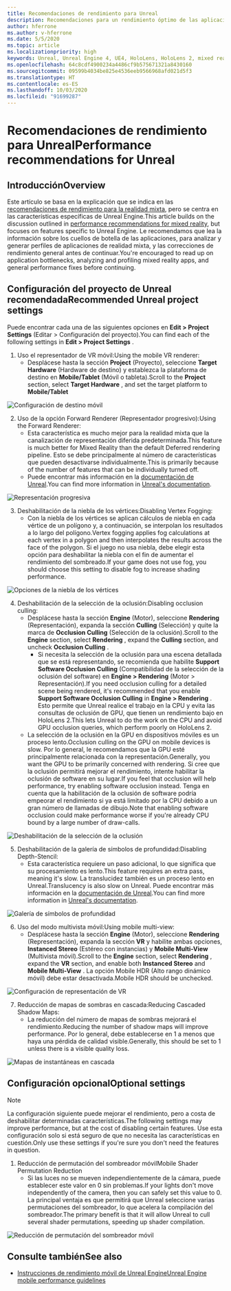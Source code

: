 ```yaml
---
title: Recomendaciones de rendimiento para Unreal
description: Recomendaciones para un rendimiento óptimo de las aplicaciones de realidad mixta en Unreal
author: hferrone
ms.author: v-hferrone
ms.date: 5/5/2020
ms.topic: article
ms.localizationpriority: high
keywords: Unreal, Unreal Engine 4, UE4, HoloLens, HoloLens 2, mixed reality, performance, optimization, settings, documentation
ms.openlocfilehash: 64c8cdf4900234a4486cf9b575671321a8430160
ms.sourcegitcommit: 09599b4034be825e4536eeb9566968afd021d5f3
ms.translationtype: HT
ms.contentlocale: es-ES
ms.lasthandoff: 10/03/2020
ms.locfileid: "91699287"
---
```

# <a name="performance-recommendations-for-unreal"></a><span data-ttu-id="68b2e-104">Recomendaciones de rendimiento para Unreal</span><span class="sxs-lookup"><span data-stu-id="68b2e-104">Performance recommendations for Unreal</span></span>

## <a name="overview"></a><span data-ttu-id="68b2e-105">Introducción</span><span class="sxs-lookup"><span data-stu-id="68b2e-105">Overview</span></span>

<span data-ttu-id="68b2e-106">Este artículo se basa en la explicación que se indica en las [recomendaciones de rendimiento para la realidad mixta](../platform-capabilities-and-apis/understanding-performance-for-mixed-reality.md), pero se centra en las características específicas de Unreal Engine.</span><span class="sxs-lookup"><span data-stu-id="68b2e-106">This article builds on the discussion outlined in [performance recommendations for mixed reality](../platform-capabilities-and-apis/understanding-performance-for-mixed-reality.md), but focuses on features specific to Unreal Engine.</span></span> <span data-ttu-id="68b2e-107">Le recomendamos que lea la información sobre los cuellos de botella de las aplicaciones, para analizar y generar perfiles de aplicaciones de realidad mixta, y las correcciones de rendimiento general antes de continuar.</span><span class="sxs-lookup"><span data-stu-id="68b2e-107">You're encouraged to read up on application bottlenecks, analyzing and profiling mixed reality apps, and general performance fixes before continuing.</span></span>

## <a name="recommended-unreal-project-settings"></a><span data-ttu-id="68b2e-108">Configuración del proyecto de Unreal recomendada</span><span class="sxs-lookup"><span data-stu-id="68b2e-108">Recommended Unreal project settings</span></span>
<span data-ttu-id="68b2e-109">Puede encontrar cada una de las siguientes opciones en **Edit > Project Settings** (Editar > Configuración del proyecto).</span><span class="sxs-lookup"><span data-stu-id="68b2e-109">You can find each of the following settings in **Edit > Project Settings** .</span></span>

1. <span data-ttu-id="68b2e-110">Uso el representador de VR móvil:</span><span class="sxs-lookup"><span data-stu-id="68b2e-110">Using the mobile VR renderer:</span></span>
    * <span data-ttu-id="68b2e-111">Desplácese hasta la sección **Project** (Proyecto), seleccione **Target Hardware** (Hardware de destino) y establezca la plataforma de destino en **Mobile/Tablet** (Móvil o tableta).</span><span class="sxs-lookup"><span data-stu-id="68b2e-111">Scroll to the **Project** section, select **Target Hardware** , and set the target platform to **Mobile/Tablet**</span></span>

![Configuración de destino móvil](images/unreal/performance-recommendations-img-01.png)

2. <span data-ttu-id="68b2e-113">Uso de la opción Forward Renderer (Representador progresivo):</span><span class="sxs-lookup"><span data-stu-id="68b2e-113">Using the Forward Renderer:</span></span> 
    * <span data-ttu-id="68b2e-114">Esta característica es mucho mejor para la realidad mixta que la canalización de representación diferida predeterminada.</span><span class="sxs-lookup"><span data-stu-id="68b2e-114">This feature is much better for Mixed Reality than the default Deferred rendering pipeline.</span></span> <span data-ttu-id="68b2e-115">Esto se debe principalmente al número de características que pueden desactivarse individualmente.</span><span class="sxs-lookup"><span data-stu-id="68b2e-115">This is primarily because of the number of features that can be individually turned off.</span></span> 
    * <span data-ttu-id="68b2e-116">Puede encontrar más información en la [documentación de Unreal](https://docs.unrealengine.com/Platforms/VR/DevelopVR/VRPerformance/index.html).</span><span class="sxs-lookup"><span data-stu-id="68b2e-116">You can find more information in [Unreal's documentation](https://docs.unrealengine.com/Platforms/VR/DevelopVR/VRPerformance/index.html).</span></span>

![Representación progresiva](images/unreal/performance-recommendations-img-04.png)

3. <span data-ttu-id="68b2e-118">Deshabilitación de la niebla de los vértices:</span><span class="sxs-lookup"><span data-stu-id="68b2e-118">Disabling Vertex Fogging:</span></span> 
    * <span data-ttu-id="68b2e-119">Con la niebla de los vértices se aplican cálculos de niebla en cada vértice de un polígono y, a continuación, se interpolan los resultados a lo largo del polígono.</span><span class="sxs-lookup"><span data-stu-id="68b2e-119">Vertex fogging applies fog calculations at each vertex in a polygon and then interpolates the results across the face of the polygon.</span></span> <span data-ttu-id="68b2e-120">Si el juego no usa niebla, debe elegir esta opción para deshabilitar la niebla con el fin de aumentar el rendimiento del sombreado.</span><span class="sxs-lookup"><span data-stu-id="68b2e-120">If your game does not use fog, you should choose this setting to disable fog to increase shading performance.</span></span>

![Opciones de la niebla de los vértices](images/unreal/performance-recommendations-img-05.png)

4. <span data-ttu-id="68b2e-122">Deshabilitación de la selección de la oclusión:</span><span class="sxs-lookup"><span data-stu-id="68b2e-122">Disabling occlusion culling:</span></span>
    * <span data-ttu-id="68b2e-123">Desplácese hasta la sección **Engine** (Motor), seleccione **Rendering** (Representación), expanda la sección **Culling** (Selección) y quite la marca de **Occlusion Culling** (Selección de la oclusión).</span><span class="sxs-lookup"><span data-stu-id="68b2e-123">Scroll to the **Engine** section, select **Rendering** , expand the **Culling** section, and uncheck **Occlusion Culling** .</span></span>
        + <span data-ttu-id="68b2e-124">Si necesita la selección de la oclusión para una escena detallada que se está representando, se recomienda que habilite **Support Software Occlusion Culling** (Compatibilidad de la selección de la oclusión del software) en **Engine > Rendering** (Motor > Representación).</span><span class="sxs-lookup"><span data-stu-id="68b2e-124">If you need occlusion culling for a detailed scene being rendered, it's recommended that you enable **Support Software Occlusion Culling** in **Engine > Rendering** .</span></span> <span data-ttu-id="68b2e-125">Esto permite que Unreal realice el trabajo en la CPU y evita las consultas de oclusión de GPU, que tienen un rendimiento bajo en HoloLens 2.</span><span class="sxs-lookup"><span data-stu-id="68b2e-125">This lets Unreal to do the work on the CPU and avoid GPU occlusion queries, which perform poorly on HoloLens 2.</span></span>
    * <span data-ttu-id="68b2e-126">La selección de la oclusión en la GPU en dispositivos móviles es un proceso lento.</span><span class="sxs-lookup"><span data-stu-id="68b2e-126">Occlusion culling on the GPU on mobile devices is slow.</span></span> <span data-ttu-id="68b2e-127">Por lo general, le recomendamos que la GPU esté principalmente relacionada con la representación.</span><span class="sxs-lookup"><span data-stu-id="68b2e-127">Generally, you want the GPU to be primarily concerned with rendering.</span></span> <span data-ttu-id="68b2e-128">Si cree que la oclusión permitirá mejorar el rendimiento, intente habilitar la oclusión de software en su lugar.</span><span class="sxs-lookup"><span data-stu-id="68b2e-128">If you feel that occlusion will help performance, try enabling software occlusion instead.</span></span> <span data-ttu-id="68b2e-129">Tenga en cuenta que la habilitación de la oclusión de software podría empeorar el rendimiento si ya está limitado por la CPU debido a un gran número de llamadas de dibujo.</span><span class="sxs-lookup"><span data-stu-id="68b2e-129">Note that enabling software occlusion could make performance worse if you're already CPU bound by a large number of draw-calls.</span></span>

![Deshabilitación de la selección de la oclusión](images/unreal/performance-recommendations-img-02.png)

    
5. <span data-ttu-id="68b2e-131">Deshabilitación de la galería de símbolos de profundidad:</span><span class="sxs-lookup"><span data-stu-id="68b2e-131">Disabling Depth-Stencil:</span></span>
    * <span data-ttu-id="68b2e-132">Esta característica requiere un paso adicional, lo que significa que su procesamiento es lento.</span><span class="sxs-lookup"><span data-stu-id="68b2e-132">This feature requires an extra pass, meaning it's slow.</span></span> <span data-ttu-id="68b2e-133">La translucidez también es un proceso lento en Unreal.</span><span class="sxs-lookup"><span data-stu-id="68b2e-133">Translucency is also slow on Unreal.</span></span> <span data-ttu-id="68b2e-134">Puede encontrar más información en la [documentación de Unreal](https://docs.unrealengine.com/Engine/Performance/Guidelines/index.html).</span><span class="sxs-lookup"><span data-stu-id="68b2e-134">You can find more information in [Unreal's documentation](https://docs.unrealengine.com/Engine/Performance/Guidelines/index.html).</span></span>

![Galería de símbolos de profundidad](images/unreal/performance-recommendations-img-06.png)

6. <span data-ttu-id="68b2e-136">Uso del modo multivista móvil:</span><span class="sxs-lookup"><span data-stu-id="68b2e-136">Using mobile multi-view:</span></span>
    * <span data-ttu-id="68b2e-137">Desplácese hasta la sección **Engine** (Motor), seleccione **Rendering** (Representación), expanda la sección **VR** y habilite ambas opciones, **Instanced Stereo** (Estéreo con instancias) y **Mobile Multi-View** (Multivista móvil).</span><span class="sxs-lookup"><span data-stu-id="68b2e-137">Scroll to the **Engine** section, select **Rendering** , expand the **VR** section, and enable both **Instanced Stereo** and **Mobile Multi-View** .</span></span> <span data-ttu-id="68b2e-138">La opción Mobile HDR (Alto rango dinámico móvil) debe estar desactivada.</span><span class="sxs-lookup"><span data-stu-id="68b2e-138">Mobile HDR should be unchecked.</span></span>

![Configuración de representación de VR](images/unreal/performance-recommendations-img-03.png)

7. <span data-ttu-id="68b2e-140">Reducción de mapas de sombras en cascada:</span><span class="sxs-lookup"><span data-stu-id="68b2e-140">Reducing Cascaded Shadow Maps:</span></span> 
    * <span data-ttu-id="68b2e-141">La reducción del número de mapas de sombras mejorará el rendimiento.</span><span class="sxs-lookup"><span data-stu-id="68b2e-141">Reducing the number of shadow maps will improve performance.</span></span> <span data-ttu-id="68b2e-142">Por lo general, debe establecerse en 1 a menos que haya una pérdida de calidad visible.</span><span class="sxs-lookup"><span data-stu-id="68b2e-142">Generally, this should be set to 1 unless there is a visible quality loss.</span></span> 

![Mapas de instantáneas en cascada](images/unreal/performance-recommendations-img-07.png)

## <a name="optional-settings"></a><span data-ttu-id="68b2e-144">Configuración opcional</span><span class="sxs-lookup"><span data-stu-id="68b2e-144">Optional settings</span></span>

> [!NOTE]
> <span data-ttu-id="68b2e-145">La configuración siguiente puede mejorar el rendimiento, pero a costa de deshabilitar determinadas características.</span><span class="sxs-lookup"><span data-stu-id="68b2e-145">The following settings may improve performance, but at the cost of disabling certain features.</span></span> <span data-ttu-id="68b2e-146">Use esta configuración solo si está seguro de que no necesita las características en cuestión.</span><span class="sxs-lookup"><span data-stu-id="68b2e-146">Only use these settings if you're sure you don't need the features in question.</span></span>

1. <span data-ttu-id="68b2e-147">Reducción de permutación del sombreador móvil</span><span class="sxs-lookup"><span data-stu-id="68b2e-147">Mobile Shader Permutation Reduction</span></span>
    * <span data-ttu-id="68b2e-148">Si las luces no se mueven independientemente de la cámara, puede establecer este valor en 0 sin problemas.</span><span class="sxs-lookup"><span data-stu-id="68b2e-148">If your lights don't move independently of the camera, then you can safely set this value to 0.</span></span> <span data-ttu-id="68b2e-149">La principal ventaja es que permitirá que Unreal seleccione varias permutaciones del sombreador, lo que acelera la compilación del sombreador.</span><span class="sxs-lookup"><span data-stu-id="68b2e-149">The primary benefit is that it will allow Unreal to cull several shader permutations, speeding up shader compilation.</span></span>

![Reducción de permutación del sombreador móvil](images/unreal/performance-recommendations-img-08.png)

## <a name="see-also"></a><span data-ttu-id="68b2e-151">Consulte también</span><span class="sxs-lookup"><span data-stu-id="68b2e-151">See also</span></span>
* [<span data-ttu-id="68b2e-152">Instrucciones de rendimiento móvil de Unreal Engine</span><span class="sxs-lookup"><span data-stu-id="68b2e-152">Unreal Engine mobile performance guidelines</span></span>]( https://docs.unrealengine.com/Platforms/Mobile/Performance/index.html)